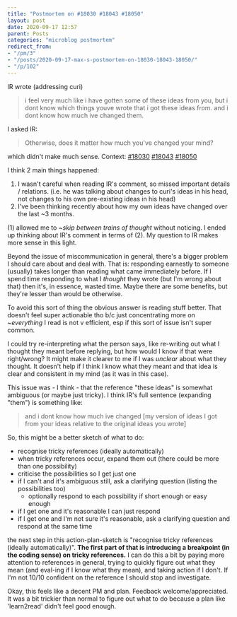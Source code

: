 ```yaml
---
title: "Postmortem on #18030 #18043 #18050"
layout: post
date: 2020-09-17 12:57
parent: Posts
categories: "microblog postmortem"
redirect_from:
- "/pm/3"
- "/posts/2020-09-17-max-s-postmortem-on-18030-18043-18050/"
- "/p/102"
---
```


IR wrote (addressing curi)

> i feel very much like i have gotten some of these ideas from you, but i dont know which things youve wrote that i got these ideas from. and i dont know how much ive changed them.

I asked IR:

> Otherwise, does it matter how much you've changed your mind?

which didn't make much sense. Context: [#18030](https://curi.us/2380-max-microblogging#c18030) [#18043](https://curi.us/2380-max-microblogging#c18043) [#18050](https://curi.us/2380-max-microblogging#c18050)

I think 2 main things happened:

1. I wasn't careful when reading IR's comment, so missed important details / relations. (i.e. he was talking about changes to curi's ideas in his head, not changes to his own pre-existing ideas in his head)
2. I've been thinking recently about how my own ideas have changed over the last ~3 months.

(1) allowed me to ~*skip between trains of thought* without noticing. I ended up thinking about IR's comment in terms of (2). My question to IR makes more sense in this light.

Beyond the issue of miscommunication in general, there's a bigger problem I should care about and deal with. That is: responding earnestly to someone (usually) takes longer than reading what came immediately before. If I spend time responding to what I *thought* they wrote (but I'm wrong about that) then it's, in essence, wasted time. Maybe there are some benefits, but they're lesser than would be otherwise.

To avoid this sort of thing the obvious answer is reading stuff better. That doesn't feel super actionable tho b/c just concentrating more on ~*everything* I read is not v efficient, esp if this sort of issue isn't super common. 

I could try re-interpreting what the person says, like re-writing out what I thought they meant before replying, but how would I know if that were right/wrong? It might make it clearer to me if I was *unclear* about what they thought. It doesn't help if I think I know what they meant and that idea is clear and consistent in my mind (as it was in this case).

This issue was - I think - that the reference "these ideas" is somewhat ambiguous (or maybe just tricky). I think IR's full sentence (expanding "them") is something like:

> and i dont know how much ive changed [my version of ideas I got from your ideas relative to the original ideas you wrote]

So, this might be a better sketch of what to do:

- recognise tricky references (ideally automatically)
- when tricky references occur, expand them out (there could be more than one possibility)
- criticise the possibilities so I get just one
- if I can't and it's ambiguous still, ask a clarifying question (listing the possibilities too)
  - optionally respond to each possibility if short enough or easy enough
- if I get one and it's reasonable I can just respond
- if I get one and I'm not sure it's reasonable, ask a clarifying question and respond at the same time

the next step in this action-plan-sketch is "recognise tricky references (ideally automatically)". **The first part of that is introducing a breakpoint (in the coding sense) on tricky references.** I can do this a bit by paying more attention to references in general, trying to quickly figure out what they mean (and eval-ing if I know what they mean), and taking action if I don't. If I'm not 10/10 confident on the reference I should stop and investigate.

Okay, this feels like a decent PM and plan. Feedback welcome/appreciated. It was a bit trickier than normal to figure out what to do because a plan like 'learn2read' didn't feel good enough.
